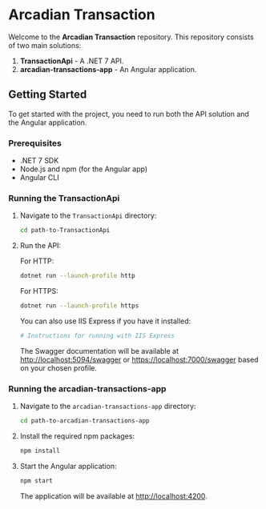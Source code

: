
# Arcadian Transaction

Welcome to the **Arcadian Transaction** repository. This repository consists of two main solutions:

1. **TransactionApi** - A .NET 7 API.
2. **arcadian-transactions-app** - An Angular application.

## Getting Started

To get started with the project, you need to run both the API solution and the Angular application.

### Prerequisites

- .NET 7 SDK
- Node.js and npm (for the Angular app)
- Angular CLI

### Running the TransactionApi

1. Navigate to the `TransactionApi` directory:

    ```bash
    cd path-to-TransactionApi
    ```

2. Run the API:

    For HTTP:
    ```bash
    dotnet run --launch-profile http
    ```

    For HTTPS:
    ```bash
    dotnet run --launch-profile https
    ```

    You can also use IIS Express if you have it installed:

    ```bash
    # Instructions for running with IIS Express
    ```

    The Swagger documentation will be available at [http://localhost:5094/swagger](http://localhost:5094/swagger) or [https://localhost:7000/swagger](https://localhost:7000/swagger) based on your chosen profile.

### Running the arcadian-transactions-app

1. Navigate to the `arcadian-transactions-app` directory:

    ```bash
    cd path-to-arcadian-transactions-app
    ```

2. Install the required npm packages:

    ```bash
    npm install
    ```

3. Start the Angular application:

    ```bash
    npm start
    ```

    The application will be available at [http://localhost:4200](http://localhost:4200).

